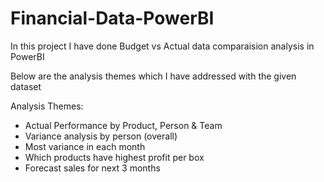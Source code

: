 # Financial-Data-PowerBI

In this project I have done Budget vs Actual data comparaision analysis in PowerBI

Below are the analysis themes which I have addressed with the given dataset

Analysis Themes:

* Actual Performance by Product, Person & Team
* Variance analysis by person (overall)
* Most variance in each month
* Which products have highest profit per box
* Forecast sales for next 3 months
